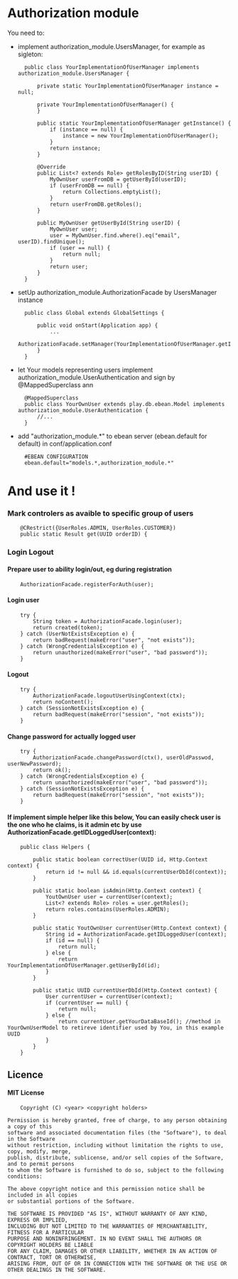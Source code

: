 # Authorization module

You need to:

* implement authorization_module.UsersManager, for example as sigleton:

        public class YourImplementationOfUserManager implements authorization_module.UsersManager {
    
        	private static YourImplementationOfUserManager instance = null;
    
        	private YourImplementationOfUserManager() {
        	}
    
        	public static YourImplementationOfUserManager getInstance() {
    	        if (instance == null) {
    	            instance = new YourImplementationOfUserManager();
    	        }
    	        return instance;
    	    }
    
    	    @Override
    	    public List<? extends Role> getRolesByID(String userID) {
    	        MyOwnUser userFromDB = getUserById(userID);
    	        if (userFromDB == null) {
    	            return Collections.emptyList();
    	        }
    	        return userFromDB.getRoles();
    	    }
    
    	    public MyOwnUser getUserById(String userID) {
    	        MyOwnUser user;
    	        user = MyOwnUser.find.where().eq("email", userID).findUnique();
                if (user == null) {
                    return null;
                }
                return user;
    	    }
    	}



* setUp authorization_module.AuthorizationFacade by UsersManager instance
	
    	public class Global extends GlobalSettings {
    
    		public void onStart(Application app) {
    			...
    			AuthorizationFacade.setManager(YourImplementationOfUserManager.getInstance());
    		}
    	}


* let Your models representing users implement authorization_module.UserAuthentication and sign by @MappedSuperclass ann
	
    	@MappedSuperclass
    	public class YourOwnUser extends play.db.ebean.Model implements authorization_module.UserAuthentication {
    		//...
    	}


* add "authorization_module.*" to ebean server (ebean.default for default) in conf/application.conf

        #EBEAN CONFIGURATION
        ebean.default="models.*,authorization_module.*"
    
    
    
# And use it !

### Mark controlers as avaible to specific group of users

        @CRestrict({UserRoles.ADMIN, UserRoles.CUSTOMER})
        public static Result get(UUID orderID) {
        
### Login Logout
#### Prepare user to ability login/out, eg during registration

        AuthorizationFacade.registerForAuth(user);

#### Login user

        try {
            String token = AuthorizationFacade.login(user);
            return created(token);
        } catch (UserNotExistsException e) {
            return badRequest(makeError("user", "not exists"));
        } catch (WrongCredentialsException e) {
            return unauthorized(makeError("user", "bad password"));
        }
        
#### Logout

        try {
            AuthorizationFacade.logoutUserUsingContext(ctx);
            return noContent();
        } catch (SessionNotExistsException e) {
            return badRequest(makeError("session", "not exists"));
        }
        
#### Change password for actually logged user

        try {
        	AuthorizationFacade.changePassword(ctx(), userOldPasswod, userNewPassword);
    		return ok();
    	} catch (WrongCredentialsException e) {
    		return unauthorized(makeError("user", "bad password"));
    	} catch (SessionNotExistsException e) {
    		return badRequest(makeError("session", "not exists"));
    	}
        
#### If implement simple helper like this below, You can easily check user is the one who he claims, is it admin etc by use AuthorizationFacade.getIDLoggedUser(context):

        public class Helpers {
    
            public static boolean correctUser(UUID id, Http.Context context) {
                return id != null && id.equals(currentUserDbId(context));
            }
            
            public static boolean isAdmin(Http.Context context) {
                YoutOwnUser user = currentUser(context);
            	List<? extends Role> roles = user.getRoles();
            	return roles.contains(UserRoles.ADMIN);
            }
        
            public static YoutOwnUser currentUser(Http.Context context) {
                String id = AuthorizationFacade.getIDLoggedUser(context);
                if (id == null) {
                    return null;
                } else {
                    return YourImplementationOfUserManager.getUserById(id);
                }
            }
        
            public static UUID currentUserDbId(Http.Context context) {
                User currentUser = currentUser(context);
                if (currentUser == null) {
                    return null;
                } else {
                    return currentUser.getYourDataBaseId(); //method in YourOwnUserModel to retireve identifier used by You, in this example UUID
                }
            }
        }
        
        

## Licence

#### MIT License


		Copyright (C) <year> <copyright holders>
		
	Permission is hereby granted, free of charge, to any person obtaining a copy of this 
	software and associated documentation files (the "Software"), to deal in the Software 
	without restriction, including without limitation the rights to use, copy, modify, merge, 
	publish, distribute, sublicense, and/or sell copies of the Software, and to permit persons 
	to whom the Software is furnished to do so, subject to the following conditions:
	
	The above copyright notice and this permission notice shall be included in all copies 
	or substantial portions of the Software.
	
	THE SOFTWARE IS PROVIDED "AS IS", WITHOUT WARRANTY OF ANY KIND, EXPRESS OR IMPLIED, 
	INCLUDING BUT NOT LIMITED TO THE WARRANTIES OF MERCHANTABILITY, FITNESS FOR A PARTICULAR 
	PURPOSE AND NONINFRINGEMENT. IN NO EVENT SHALL THE AUTHORS OR COPYRIGHT HOLDERS BE LIABLE 
	FOR ANY CLAIM, DAMAGES OR OTHER LIABILITY, WHETHER IN AN ACTION OF CONTRACT, TORT OR OTHERWISE, 
	ARISING FROM, OUT OF OR IN CONNECTION WITH THE SOFTWARE OR THE USE OR OTHER DEALINGS IN THE SOFTWARE.
